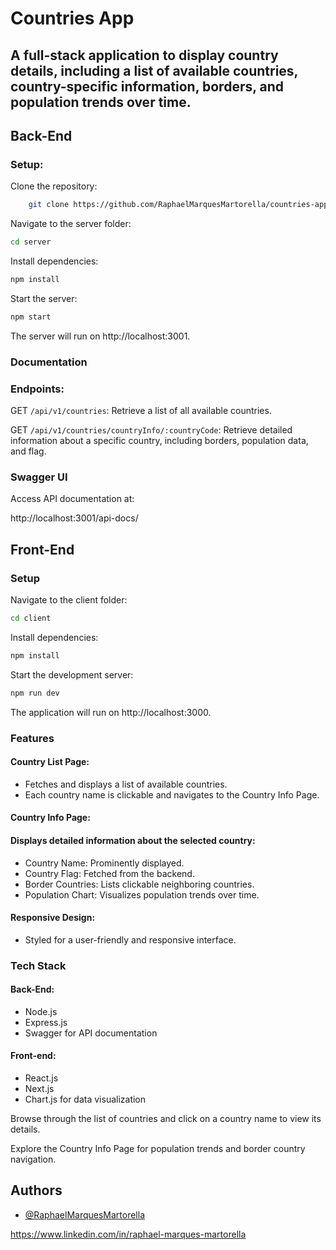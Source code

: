 # Countries App
## A full-stack application to display country details, including a list of available countries, country-specific information, borders, and population trends over time.

## Back-End

### Setup:

Clone the repository:
```bash
    git clone https://github.com/RaphaelMarquesMartorella/countries-app-test.git
```

Navigate to the server folder:
```bash
cd server
```

Install dependencies:
```bash
npm install
```

Start the server:
```bash
npm start
```
The server will run on http://localhost:3001.

### Documentation

### Endpoints:

GET `/api/v1/countries`: Retrieve a list of all available countries.

GET `/api/v1/countries/countryInfo/:countryCode`: Retrieve detailed information about a specific country, including borders, population data, and flag.

### Swagger UI

Access API documentation at:

http://localhost:3001/api-docs/


## Front-End

### Setup

Navigate to the client folder:
```bash
cd client
```

Install dependencies:
```bash
npm install
```


Start the development server:
```bash
npm run dev
```

The application will run on http://localhost:3000.

### Features

#### Country List Page:

* Fetches and displays a list of available countries.
* Each country name is clickable and navigates to the Country Info Page.

#### Country Info Page:

#### Displays detailed information about the selected country:
* Country Name: Prominently displayed.
* Country Flag: Fetched from the backend.
* Border Countries: Lists clickable neighboring countries.
* Population Chart: Visualizes population trends over time.

#### Responsive Design:

* Styled for a user-friendly and responsive interface.

### Tech Stack

#### Back-End:

* Node.js
* Express.js
* Swagger for API documentation

#### Front-end:

* React.js
* Next.js
* Chart.js for data visualization

Browse through the list of countries and click on a country name to view its details.

Explore the Country Info Page for population trends and border country navigation.

## Authors

- [@RaphaelMarquesMartorella](https://github.com/RaphaelMarquesMartorella)

https://www.linkedin.com/in/raphael-marques-martorella
